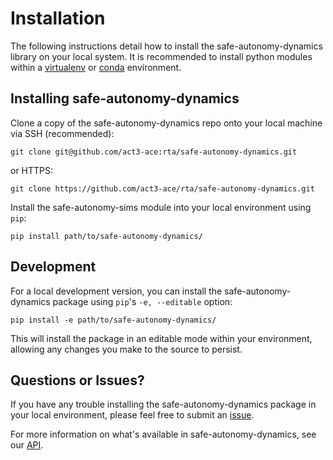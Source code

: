 # Installation
The following instructions detail how to install 
the safe-autonomy-dynamics library on your local system.
It is recommended to install python modules within 
a [virtualenv](https://virtualenv.pypa.io/en/stable/#)
or [conda](https://docs.conda.io/projects/conda/en/latest/index.html)
environment.

## Installing safe-autonomy-dynamics
Clone a copy of the safe-autonomy-dynamics repo onto your local
machine via SSH (recommended):
```shell
git clone git@github.com/act3-ace:rta/safe-autonomy-dynamics.git
```
or HTTPS:
```shell
git clone https://github.com/act3-ace/rta/safe-autonomy-dynamics.git
```

Install the safe-autonomy-sims module into your local
environment using `pip`:
```shell
pip install path/to/safe-autonomy-dynamics/
```

## Development
For a local development version, you can install the
safe-autonomy-dynamics package using `pip`'s 
`-e, --editable` option:
```shell
pip install -e path/to/safe-autonomy-dynamics/
```
This will install the package in an editable mode within
your environment, allowing any changes you make to the
source to persist.

## Questions or Issues?
If you have any trouble installing the safe-autonomy-dynamics
package in your local environment, please feel free to
submit an [issue](https://github.com/act3-ace/rta/safe-autonomy-dynamics/-/issues).

For more information on what's available in safe-autonomy-dynamics,
see our [API](api/index.md).
